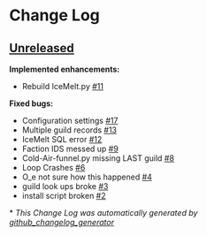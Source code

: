 # Change Log

## [Unreleased](https://github.com/Morketh/icemelt/tree/HEAD)

**Implemented enhancements:**

- Rebuild IceMelt.py [\#11](https://github.com/Morketh/icemelt/issues/11)

**Fixed bugs:**

- Configuration settings [\#17](https://github.com/Morketh/icemelt/issues/17)
- Multiple guild records [\#13](https://github.com/Morketh/icemelt/issues/13)
- IceMelt SQL error [\#12](https://github.com/Morketh/icemelt/issues/12)
- Faction IDS messed up [\#9](https://github.com/Morketh/icemelt/issues/9)
- Cold-Air-funnel.py missing LAST guild [\#8](https://github.com/Morketh/icemelt/issues/8)
- Loop Crashes [\#6](https://github.com/Morketh/icemelt/issues/6)
- O\_e not sure how this happened [\#4](https://github.com/Morketh/icemelt/issues/4)
- guild look ups broke [\#3](https://github.com/Morketh/icemelt/issues/3)
- install script broken [\#2](https://github.com/Morketh/icemelt/issues/2)



\* *This Change Log was automatically generated by [github_changelog_generator](https://github.com/skywinder/Github-Changelog-Generator)*